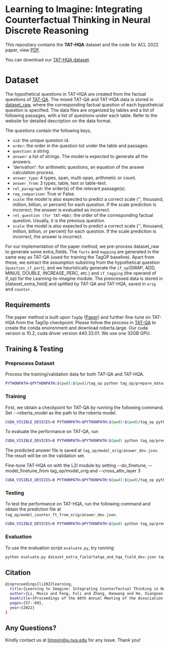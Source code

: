 Learning to Imagine: Integrating Counterfactual Thinking in Neural Discrete Reasoning
====================

This repositary contains the **TAT-HQA** dataset and the code for ACL 2022 paper, view [PDF](https://aclanthology.org/2022.acl-long.5.pdf).

You can download our [TAT-HQA dataset](https://github.com/NExTplusplus/TAT-HQA/tree/master/dataset_raw).

# Dataset 

The hypothetical questions in TAT-HQA are created from the factual questions of [TAT-QA](https://github.com/NExTplusplus/TAT-QA). 
The mixed TAT-QA and TAT-HQA data is stored in [dataset_raw](https://github.com/NExTplusplus/TAT-HQA/tree/master/dataset_raw), where the corresponding factual question of each hypothetcial question is specified. The data files are organized by tables and a list of following passages, with a list of questions under each table. Refer to the website for detailed description on the data format. 

The questions contain the following keys, 
- `uid`: the unique question id.
- `order`: the order in the question list under the table and passages. 
- `question`: a string
- `answer`: a list of strings. The model is expected to generate all the answers. 
- 'derivation': for arithmetic questions, an equation of the answer calculation process. 
- `answer_type`: 4 types, span, multi-span, arithmetic or count. 
- `answer_from`: 3 types, table, text or table-text. 
- `rel_paragraph`: the order(s) of the relevant passage(s).
- `req_comparison`: True or False.
- `scale`: the model is also expected to predict a correct scale ('', thousand, million, billion, or percent) for each question. If the scale prediction is incorrect, the answer is evaluated as incorrect. 
- `rel_question (for TAT-HQA)`: the order of the corresponding factual question. Usually, it is the previous question. 
- `scale`: the model is also expected to predict a correct scale ('', thousand, million, billion, or percent) for each question. If the scale prediction is incorrect, the answer is incorrect. 

For our implementation of the paper method, we pre-process dataset_raw to generate some extra_fields. The `facts` and `mapping` are generated in the same way as TAT-QA (used for training the TagOP baseline). Apart from these, we extract the assumption substring from the hypothetical question (`question_if_part`), and we heuristically generate the `if_op`(SWAP, ADD, MINUS, DOUBLE, INCREASE_PERC, etc.) and `if_tagging` (the operand of if_op) for the Learning-to-imagine module. The preocessed data is stored in [dataset_extra_field] and splitted by TAT-QA and TAT-HQA, saved in `orig` and `counter`. 


## Requirements
The paper method is built upon `TagOp` ([Paper](https://aclanthology.org/2021.acl-long.254.pdf)) and further fine-tune on TAT-HQA from the TagOp checkpoint. Please follow the process in [TAT-QA](https://github.com/NExTplusplus/TAT-QA) to create the conda environment and download roberta.large. 
Our cuda version is 10.2, cuda driver version 440.33.01. We use one 32GB GPU. 

## Training & Testing

### Preprocess Dataset

Process the training/validation data for both TAT-QA and TAT-HQA. 

```bash
PYTHONPATH=$PYTHONPATH:$(pwd):$(pwd)/tag_op python tag_op/prepare_dataset.py --input_path ./dataset_extra_field/[counter/orig] --output_dir tag_op/data/[counter/orig] --encoder roberta --mode [train/dev]
```

### Training

First, we obtain a checkpoint for TAT-QA by running the following command. Set --roberta_model as the path to the roberta model. 

```bash
CUDA_VISIBLE_DEVICES=0 PYTHONPATH=$PYTHONPATH:$(pwd):$(pwd)/tag_op python tag_op/trainer.py --data_dir tag_op/data/orig --save_dir tag_op/model_orig --batch_size 48 --eval_batch_size 8 --max_epoch 50 --warmup 0.06 --optimizer adam --learning_rate 5e-4  --weight_decay 5e-5 --seed 123 --gradient_accumulation_steps 4 --bert_learning_rate 1.5e-5 --bert_weight_decay 0.01 --log_per_updates 100 --eps 1e-6  --encoder roberta --test_data_dir tag_op/data/orig/ --roberta_model roberta.large --cross_attn_layer 0 --do_finetune 0
```

To evaluate the performance on TAT-QA, run

```bash
CUDA_VISIBLE_DEVICES=0 PYTHONPATH=$PYTHONPATH:$(pwd) python tag_op/predictor.py --data_dir tag_op/data/orig --test_data_dir tag_op/data/orig --save_dir tag_op/model_orig --eval_batch_size 8 --model_path tag_op/model_orig --encoder roberta --roberta_model roberta.large
```
The predicted answer file is saved at `tag_op/model_orig/answer_dev.json`. The result will be on the validation set. 

Fine-tune TAT-HQA on with the L2I module by setting --do_finetune, --model_finetune_from tag_op/model_orig and --cross_attn_layer 3

```bash
CUDA_VISIBLE_DEVICES=0 PYTHONPATH=$PYTHONPATH:$(pwd):$(pwd)/tag_op python tag_op/trainer.py --data_dir tag_op/data/counter --save_dir tag_op/model_counter_ft_from_orig --batch_size 32 --eval_batch_size 8 --max_epoch 50 --warmup 0.06 --optimizer adam --learning_rate 5e-5  --weight_decay 5e-5 --seed 123 --gradient_accumulation_steps 4 --bert_learning_rate 1.5e-6 --bert_weight_decay 0.01 --log_per_updates 100 --eps 1e-6  --encoder roberta --test_data_dir tag_op/data/counter/ --roberta_model roberta.large --cross_attn_layer 3 --do_finetune 1 --model_finetune_from tag_op/model_orig
```

### Testing
To test the performance on TAT-HQA, run the following command and obtain the prediction file at `tag_op/model_counter_ft_from_orig/answer_dev.json`. 
```bash
CUDA_VISIBLE_DEVICES=0 PYTHONPATH=$PYTHONPATH:$(pwd) python tag_op/predictor.py --data_dir tag_op/data/counter --test_data_dir tag_op/data/counter --save_dir tag_op/model_counter_ft_from_orig --eval_batch_size 8 --model_path tag_op/model_counter_ft_from_orig --encoder roberta --roberta_model roberta.large
```

### Evaluation
To use the evaluation script `evaluate.py`, try running

```bash
python evaluate.py dataset_extra_field/tatqa_and_hqa_field_dev.json tag_op/model_counter_ft_from_orig/answer_dev.json 0
```

## Citation 
```bash
@inproceedings{li2022learning,
  title={Learning to Imagine: Integrating Counterfactual Thinking in Neural Discrete Reasoning},
  author={Li, Moxin and Feng, Fuli and Zhang, Hanwang and He, Xiangnan and Zhu, Fengbin and Chua, Tat-Seng},
  booktitle={Proceedings of the 60th Annual Meeting of the Association for Computational Linguistics (Volume 1: Long Papers)},
  pages={57--69},
  year={2022}
}
```
## Any Questions? 
Kindly contact us at [limoxin@u.nus.edu](mailto:limoxin@u.nus.edu) for any issue. Thank you!





